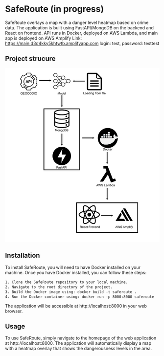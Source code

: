 # SafeRoute (in progress)

SafeRoute overlays a map with a danger level heatmap based on crime data. The application is built using FastAPI/MongoDB on the backend and React on frontend. API runs in Docker, deployed on AWS Lambda, and main app is deployed on AWS Amplify 
Link: https://main.d3d4kky5khtwtb.amplifyapp.com login: test, password: testtest
## Project strucure
<img src="other/github_repo_images/diagram.png" width="512"/>

## Installation

To install SafeRoute, you will need to have Docker installed on your machine. Once you have Docker installed, you can follow these steps:

    1. Clone the SafeRoute repository to your local machine.
    2. Navigate to the root directory of the project.
    3. Build the Docker image using: docker build -t saferoute .
    4. Run the Docker container using: docker run -p 8000:8000 saferoute

The application will be accessible at http://localhost:8000 in your web browser.
## Usage

To use SafeRoute, simply navigate to the homepage of the web application at http://localhost:8000. The application will automatically display a map with a heatmap overlay that shows the dangerousness levels in the area.
